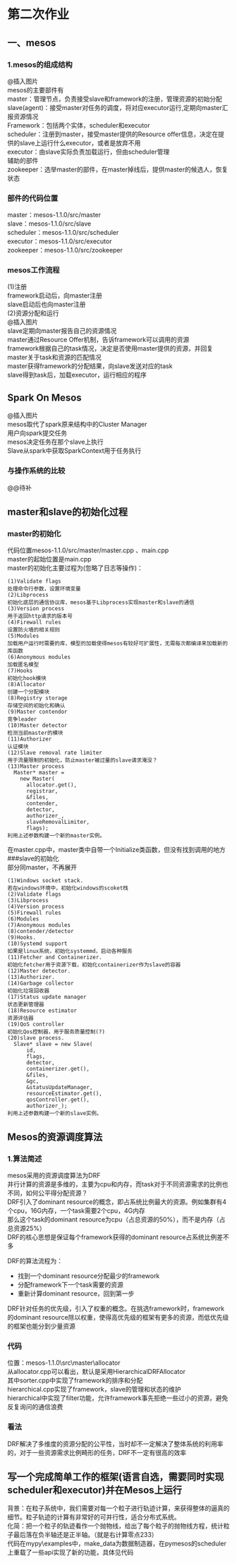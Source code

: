 # 第二次作业
## 一、mesos
### 1.mesos的组成结构
@插入图片<br>
mesos的主要部件有<br>
master：管理节点，负责接受slave和framework的注册，管理资源的初始分配<br>
slave(agent)：接受master对任务的调度，将对应executor运行,定期向master汇报资源情况<br>
Framework：包括两个实体，scheduler和executor<br>
scheduler：注册到master，接受master提供的Resource offer信息，决定在提供的slave上运行什么executor，或者是放弃不用<br>
executor：由slave实际负责加载运行，但由scheduler管理<br>
辅助的部件<br>
zookeeper：选举master的部件，在master掉线后，提供master的候选人，恢复状态<br>
### 部件的代码位置
master：mesos-1.1.0/src/master<br>
slave：mesos-1.1.0/src/slave<br>
scheduler：mesos-1.1.0/src/scheduler<br>
executor：mesos-1.1.0/src/executor<br>
zookeeper：mesos-1.1.0/src/zookeeper<br>
### mesos工作流程
(1)注册<br>
framework启动后，向master注册<br>
slave启动后也向master注册<br>
(2)资源分配和运行<br>
@插入图片<br>
slave定期向master报告自己的资源情况<br>
master通过Resource Offer机制，告诉framework可以调用的资源<br>
framework根据自己的task情况，决定是否使用master提供的资源，并回复master关于task和资源的匹配情况<br>
master获得framework的分配结果，向slave发送对应的task<br>
slave得到task后，加载executor，运行相应的程序<br>
## Spark On Mesos
@插入图片<br>
mesos取代了spark原来结构中的Cluster Manager<br>
用户向spark提交任务<br>
mesos决定任务在那个slave上执行<br>
Slave从spark中获取SparkContext用于任务执行<br>
### 与操作系统的比较<br>
@@待补<br>
## master和slave的初始化过程
### master的初始化
代码位置mesos-1.1.0/src/master/master.cpp 、main.cpp<br>
master的起始位置是main.cpp<br>
master的初始化主要过程为(忽略了日志等操作)：<br>
```
(1)Validate flags
处理命令行参数，设置环境变量
(2)Libprocess
初始化底层的通信协议库，mesos基于Libprocess实现master和slave的通信
(3)Version process
用于返回http请求的版本号
(4)Firewall rules
设置防火墙的相关规则
(5)Modules
加载用户运行时需要的库，模型的加载使得mesos有较好可扩展性，无需每次都编译来加载新的库函数
(6)Anonymous modules
加载匿名模型
(7)Hooks
初始化hook模块
(8)Allocator
创建一个分配模块
(8)Registry storage
存储空间的初始化和确认
(9)Master contendor
竞争leader
(10)Master detector
检测当前master的模块
(11)Authorizer
认证模块
(12)Slave removal rate limiter
用于流量限制的初始化，防止master被过量的slave请求淹没？
(13)Master process
  Master* master =
    new Master(
      allocator.get(),
      registrar,
      &files,
      contender,
      detector,
      authorizer_,
      slaveRemovalLimiter,
      flags);
利用上述参数构建一个新的master实例。
```
在master.cpp中，master类中自带一个Initialize类函数，但没有找到调用的地方<br>
###slave的初始化<br>
部分同master，不再展开<br>
```
(1)Windows socket stack.
若在windows环境中，初始化windows的scoket栈
(2)Validate flags
(3)Libprocess
(4)Version process
(5)Firewall rules
(6)Modules
(7)Anonymous modules
(8)contender/detector
(9)Hooks.
(10)Systemd support
如果是linux系统，初始化systemmd，启动各种服务
(11)Fetcher and Containerizer.
初始化fetcher用于资源下载，初始化containerizer作为slave的容器
(12)Master detector.
(13)Authorizer.
(14)Garbage collector
初始化垃圾回收器
(17)Status update manager
状态更新管理器
(18)Resource estimator
资源评估器
(19)QoS controller
初始化Qos控制器，用于服务质量控制(?)
(20)slave process.
  Slave* slave = new Slave(
      id,
      flags,
      detector,
      containerizer.get(),
      &files,
      &gc,
      &statusUpdateManager,
      resourceEstimator.get(),
      qosController.get(),
      authorizer_);
利用上述参数构建一个新的slave实例。
```
## Mesos的资源调度算法
### 1.算法简述
mesos采用的资源调度算法为DRF<br>
并行计算的资源是多维的，主要为cpu和内存，而task对于不同资源需求的比例也不同，如何公平得分配资源？<br>
DRF引入了dominant resource的概念，即占系统比例最大的资源。例如集群有4个cpu，16G内存，一个task需要2个cpu，4G内存<br>
那么这个task的dominant resource为cpu（占总资源的50%），而不是内存（占总资源25%）<br>
DRF的核心思想是保证每个framework获得的dominant resource占系统比例差不多<br>

DRF的算法流程为：<br>
* 找到一个dominant resource分配最少的framework<br>
* 分配framework下一个task需要的资源<br>
* 重新计算dominant resource，回到第一步<br>

DRF针对任务的优先级，引入了权重的概念。在挑选framework时，framework的dominant resource除以权重，使得高优先级的框架有更多的资源，而低优先级的框架也能分到少量资源<br>
### 代码
位置：mesos-1.1.0\src\master\allocator<br>
从allocator.cpp可以看出，默认是采用HierarchicalDRFAllocator<br>
其中sorter.cpp中实现了framework的排序和分配<br>
hierarchical.cpp实现了framework，slave的管理和状态的维护<br>
hierarchical中实现了filter功能，允许framework事先拒绝一些过小的资源，避免反复询问的通信浪费<br>
### 看法
DRF解决了多维度的资源分配的公平性，当时却不一定解决了整体系统的利用率的，对于一些资源需求比例畸形的任务，DRF不一定有很高的效率<br>
## 写一个完成简单工作的框架(语言自选，需要同时实现scheduler和executor)并在Mesos上运行
背景：在粒子系统中，我们需要对每一个粒子进行轨迹计算，来获得整体的逼真的细节。粒子轨迹的计算有非常好的可并行性，适合分布式系统。<br>
化简：把一个粒子的轨迹看作一个抛物线，给出了每个粒子的抛物线方程，统计粒子最后落在负半轴还是正半轴。（就是右计算零点233）<br>
代码在mypy\examples中，make_data为数据制造器，在pymesos的scheduler上重载了一些api实现了新的功能，具体见代码<br>

